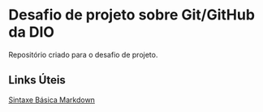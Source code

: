 # Desafio de projeto sobre Git/GitHub da DIO
Repositório criado para o desafio de projeto. 

## Links Úteis
[Sintaxe Básica Markdown](https://www.markdownguide.org/basic-syntax/)
